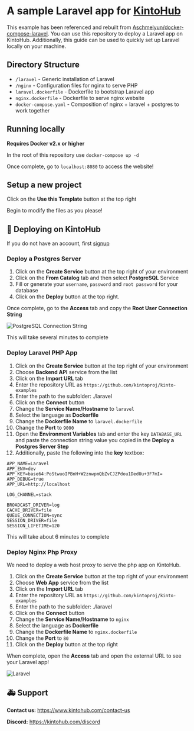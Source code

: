 # A sample Laravel app for [KintoHub](https://kintohub.com)

This example has been referenced and rebuilt from [Aschmelyun/docker-compose-laravel](https://github.com/aschmelyun/docker-compose-laravel).
You can use this repository to deploy a Laravel app on KintoHub.
Additionally, this guide can be used to quickly set up Laravel locally on your machine.

## Directory Structure

* `/laravel` - Generic installation of Laravel
* `/nginx` - Configuration files for nginx to serve PHP
* `laravel.dockerfile` - Dockerfile to bootstrap Laravel app
* `nginx.dockerfile` - Dockerfile to serve nginx website
* `docker-compose.yaml` - Composition of nginx + laravel + postgres to work together

## Running locally

**Requires Docker v2.x or higher**

In the root of this repository use `docker-compose up -d`

Once complete, go to `localhost:8080` to access the website!

## Setup a new project

Click on the **Use this Template** button at the top right

Begin to modify the files as you please!

## :rocket: Deploying on KintoHub

If you do not have an account, first [signup](https://www.kintohub.com)

### Deploy a Postgres Server

1. Click on the **Create Service** button at the top right of your environment
2. Click on the **From Catalog** tab and then select **PostgreSQL** Service
3. Fill or generate your `username`, `password` and `root password` for your database
4. Click on the **Deploy** button at the top right.

Once complete, go to the **Access** tab and copy the **Root User Connection String**

![PostgreSQL Connection String](/img/examples/laravel/postgres-connection-string.png)

This will take several minutes to complete

### Deploy Laravel PHP App

1. Click on the **Create Service** button at the top right of your environment
2. Choose **Backend API** service from the list
3. Click on the **Import URL** tab
4. Enter the repository URL as `https://github.com/kintoproj/kinto-examples`
5. Enter the path to the subfolder: ./laravel
6. Click on the **Connect** button
7. Change the **Service Name/Hostname** to `laravel`
8. Select the language as **Dockerfile**
9. Change the **Dockerfile Name** to `laravel.dockerfile`
10. Change the **Port** to `9000`
11. Open the **Environment Variables** tab and enter the key `DATABASE_URL` and paste the connection string value you copied in the **Deploy a Postgres Server Step**
12. Additionally, paste the following into the **key** textbox:

```
APP_NAME=Laravel
APP_ENV=dev
APP_KEY=base64:PoStwuoIPBnH+W2znwpmQbZvCJZPdou1DedUu+3F7mI=
APP_DEBUG=true
APP_URL=http://localhost

LOG_CHANNEL=stack

BROADCAST_DRIVER=log
CACHE_DRIVER=file
QUEUE_CONNECTION=sync
SESSION_DRIVER=file
SESSION_LIFETIME=120
```

This will take about 6 minutes to complete

### Deploy Nginx Php Proxy

We need to deploy a web host proxy to serve the php app on KintoHub.

1. Click on the **Create Service** button at the top right of your environment
2. Choose **Web App** service from the list
3. Click on the **Import URL** tab
4. Enter the repository URL as `https://github.com/kintoproj/kinto-examples`
5. Enter the path to the subfolder: ./laravel
6. Click on the **Connect** button
7. Change the **Service Name/Hostname** to `nginx`
8. Select the language as **Dockerfile**
9. Change the **Dockerfile Name** to `nginx.dockerfile`
10. Change the **Port** to `80`
11. Click on the **Deploy** button at the top right

When complete, open the **Access** tab and open the external URL to see your Laravel app!

![Laravel](/img/anatomy/laravel.png)

## :ambulance: Support

**Contact us:** https://www.kintohub.com/contact-us

**Discord:** https://kintohub.com/discord
